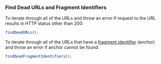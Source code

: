 ### Find Dead URLs and Fragment Identifiers

To iterate through all of the URLs and throw an error if request to the URL results in HTTP status other than 200:

```js
findDeadURLs();
```

To iterate through all of the URLs that have a [fragment identifier](http://www.w3.org/html/wg/drafts/html/master/browsers.html#scroll-to-fragid) (anchor) and throw an error if anchor cannot be found:

```js
findDeadFragmentIdentifiers();
```